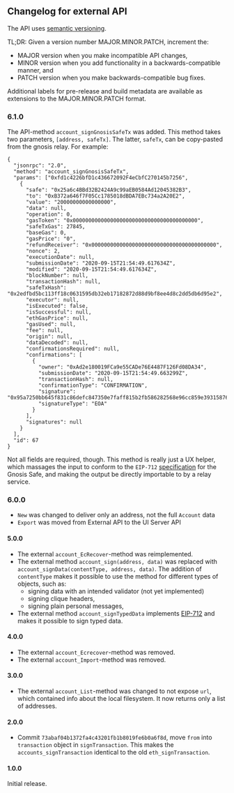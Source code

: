 ## Changelog for external API

The API uses [semantic versioning](https://semver.org/).

TL;DR: Given a version number MAJOR.MINOR.PATCH, increment the:

* MAJOR version when you make incompatible API changes,
* MINOR version when you add functionality in a backwards-compatible manner, and
* PATCH version when you make backwards-compatible bug fixes.

Additional labels for pre-release and build metadata are available as extensions to the MAJOR.MINOR.PATCH format.

### 6.1.0

The API-method `account_signGnosisSafeTx` was added. This method takes two parameters, 
`[address, safeTx]`. The latter, `safeTx`, can be copy-pasted from the gnosis relay. For example: 

```
{
  "jsonrpc": "2.0",
  "method": "account_signGnosisSafeTx",
  "params": ["0xfd1c4226bfD1c436672092F4eCbfC270145b7256",
    {
      "safe": "0x25a6c4BBd32B2424A9c99aEB0584Ad12045382B3",
      "to": "0xB372a646f7F05Cc1785018dBDA7EBc734a2A20E2",
      "value": "20000000000000000",
      "data": null,
      "operation": 0,
      "gasToken": "0x0000000000000000000000000000000000000000",
      "safeTxGas": 27845,
      "baseGas": 0,
      "gasPrice": "0",
      "refundReceiver": "0x0000000000000000000000000000000000000000",
      "nonce": 2,
      "executionDate": null,
      "submissionDate": "2020-09-15T21:54:49.617634Z",
      "modified": "2020-09-15T21:54:49.617634Z",
      "blockNumber": null,
      "transactionHash": null,
      "safeTxHash": "0x2edfbd5bc113ff18c0631595db32eb17182872d88d9bf8ee4d8c2dd5db6d95e2",
      "executor": null,
      "isExecuted": false,
      "isSuccessful": null,
      "ethGasPrice": null,
      "gasUsed": null,
      "fee": null,
      "origin": null,
      "dataDecoded": null,
      "confirmationsRequired": null,
      "confirmations": [
        {
          "owner": "0xAd2e180019FCa9e55CADe76E4487F126Fd08DA34",
          "submissionDate": "2020-09-15T21:54:49.663299Z",
          "transactionHash": null,
          "confirmationType": "CONFIRMATION",
          "signature": "0x95a7250bb645f831c86defc847350e7faff815b2fb586282568e96cc859e39315876db20a2eed5f7a0412906ec5ab57652a6f645ad4833f345bda059b9da2b821c",
          "signatureType": "EOA"
        }
      ],
      "signatures": null
    }
  ],
  "id": 67
}
```

Not all fields are required, though. This method is really just a UX helper, which massages the 
input to conform to the `EIP-712` [specification](https://docs.gnosis.io/safe/docs/contracts_tx_execution/#transaction-hash) 
for the Gnosis Safe, and making the output be directly importable to by a relay service. 


### 6.0.0

* `New` was changed to deliver only an address, not the full `Account` data
* `Export` was moved from External API to the UI Server API

#### 5.0.0

* The external `account_EcRecover`-method was reimplemented.
* The external method `account_sign(address, data)` was replaced with `account_signData(contentType, address, data)`.
The addition of `contentType` makes it possible to use the method for different types of objects, such as:
  * signing data with an intended validator (not yet implemented)
  * signing clique headers,
  * signing plain personal messages,
* The external method `account_signTypedData` implements [EIP-712](https://github.com/elysiumchain/EIPs/blob/master/EIPS/eip-712.md) and makes it possible to sign typed data.

#### 4.0.0

* The external `account_Ecrecover`-method was removed.
* The external `account_Import`-method was removed.

#### 3.0.0

* The external `account_List`-method was changed to not expose `url`, which contained info about the local filesystem. It now returns only a list of addresses.

#### 2.0.0

* Commit `73abaf04b1372fa4c43201fb1b8019fe6b0a6f8d`, move `from` into `transaction` object in `signTransaction`. This
makes the `accounts_signTransaction` identical to the old `eth_signTransaction`.


#### 1.0.0

Initial release.

